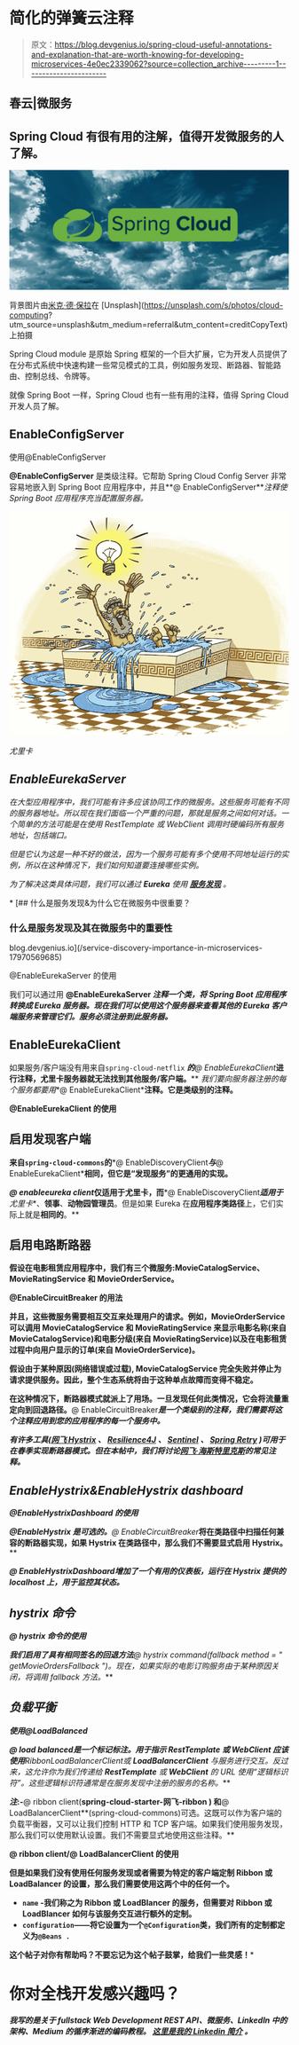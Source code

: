 # 简化的弹簧云注释

> 原文：<https://blog.devgenius.io/spring-cloud-useful-annotations-and-explanation-that-are-worth-knowing-for-developing-microservices-4e0ec2339062?source=collection_archive---------1----------------------->

## 春云|微服务

## Spring Cloud 有很有用的注解，值得开发微服务的人了解。

![](img/b78d0c1c35d8bbe76e6a831b393a1f80.png)

背景图片由[米克·德·保拉](https://unsplash.com/@themick79i?utm_source=unsplash&utm_medium=referral&utm_content=creditCopyText)在 [Unsplash](https://unsplash.com/s/photos/cloud-computing?  utm_source=unsplash&utm_medium=referral&utm_content=creditCopyText) 上拍摄

Spring Cloud module 是原始 Spring 框架的一个巨大扩展，它为开发人员提供了在分布式系统中快速构建一些常见模式的工具，例如服务发现、断路器、智能路由、控制总线、令牌等。

就像 Spring Boot 一样，Spring Cloud 也有一些有用的注释，值得 Spring Cloud 开发人员了解。

## EnableConfigServer

使用@EnableConfigServer

**@EnableConfigServer** 是类级注释。它帮助 Spring Cloud Config Server 非常容易地嵌入到 Spring Boot 应用程序中，并且**@ EnableConfigServer***注释使 Spring Boot 应用程序充当配置服务器。*

*![](img/2dd2ac32cef79e35ba55139f65a2983c.png)*

*尤里卡*

## ***EnableEurekaServer***

*在大型应用程序中，我们可能有许多应该协同工作的微服务。这些服务可能有不同的服务器地址。所以现在我们面临一个严重的问题，那就是服务之间如何对话。一个简单的方法可能是在使用 RestTemplate 或 WebClient 调用时硬编码所有服务地址，包括端口。*

*但是它认为这是一种不好的做法，因为一个服务可能有多个使用不同地址运行的实例，所以在这种情况下，我们如何知道要连接哪些实例。*

*为了解决这类具体问题，我们可以通过 **Eureka** 使用 [**服务发现**](/service-discovery-importance-in-microservices-17970569685) 。*

*[](/service-discovery-importance-in-microservices-17970569685) [## 什么是服务发现&为什么它在微服务中很重要？

### 什么是服务发现及其在微服务中的重要性

blog.devgenius.io](/service-discovery-importance-in-microservices-17970569685) 

@EnableEurekaServer 的使用

我们可以通过用 **@EnableEurekaServer *注释一个类，将 Spring Boot 应用程序转换成 **Eureka** 服务器。现在我们可以使用这个服务器来查看其他的 Eureka 客户端服务来管理它们。服务必须注册到此服务器。***

## EnableEurekaClient

如果服务/客户端没有用来自`spring-cloud-netflix` ***的**@ EnableEurekaClient***进行注释，尤里卡服务器就无法找到其他服务/客户端。**** *我们要向服务器注册的每个服务都要用**@ EnableEurekaClient***注释。它是类级别的注释。**

**@EnableEurekaClient 的使用**

## ****启用发现客户端****

**来自`spring-cloud-commons`的***@ EnableDiscoveryClient***与***@ EnableEurekaClient***相同，但它是“发现服务”的更通用的实现。**

*****@ enableeureka client***仅适用于尤里卡，而***@ EnableDiscoveryClient***适用于**尤里卡**、**领事**、**动物园管理员**。但是如果 Eureka 在**应用程序类路径**上，它们实际上就是**相同的**。**

## **启用电路断路器**

**假设在电影租赁应用程序中，我们有三个微服务:MovieCatalogService、MovieRatingService 和 MovieOrderService。**

**@EnableCircuitBreaker 的用法**

**并且，这些微服务需要相互交互来处理用户的请求。例如，MovieOrderService 可以调用 MovieCatalogService 和 MovieRatingService 来显示电影名称(来自 MovieCatalogService)和电影分级(来自 MovieRatingService)以及在电影租赁过程中向用户显示的订单(来自 MovieOrderService)。**

**假设由于某种原因(网络错误或过载), MovieCatalogService 完全失败并停止为请求提供服务。因此，整个生态系统将由于这种单点故障而变得不稳定。**

**在这种情况下，断路器模式就派上了用场。一旦发现任何此类情况，它会将流量重定向到回退路径。**@ EnableCircuitBreaker***是一个类级别的注释，我们需要将这个注释应用到您的应用程序的每一个服务中。***

***有许多工具([网飞 Hystrix](https://github.com/Netflix/Hystrix) 、 [Resilience4J](https://github.com/resilience4j/resilience4j) 、 [Sentinel](https://github.com/alibaba/Sentinel) 、 [Spring Retry](https://github.com/spring-projects/spring-retry) )可用于在春季实现断路器模式。但在本帖中，我们将讨论[网飞·海斯特里克斯](https://github.com/Netflix/Hystrix)的常见注释。***

## *****EnableHystrix&EnableHystrix dashboard*****

***@EnableHystrixDashboard 的使用***

*****@EnableHystrix** 是可选的。**@ EnableCircuitBreaker***将在类路径中扫描任何兼容的断路器实现，如果 **Hystrix** 在类路径中，那么我们不需要显式启用 **Hystrix。******

*****@ EnableHystrixDashboard**增加了一个有用的仪表板，运行在 Hystrix 提供的 localhost 上，用于监控其状态。***

## ***hystrix 命令***

***@ hystrix 命令的使用***

***我们启用了具有相同签名的回退方法**@ hystrix command(fallback method = " getMovieOrdersFallback ")**。现在，如果实际的电影订购服务由于某种原因关闭，将调用 fallback 方法。***

## ***负载平衡***

***使用@LoadBalanced***

******@ load balanced***是一个标记标注。用于指示 **RestTemplate** 或 **WebClient** 应该使用**RibbonLoadBalancerClient**或 **LoadBalancerClient** 与服务进行交互。反过来，这允许你为我们传递给 **RestTemplate** 或 **WebClient** 的 URL 使用“逻辑标识符”。这些逻辑标识符通常是在服务发现中注册的服务的名称。***

***注*:-**@ ribbon client(**spring-cloud-starter-网飞-ribbon **)** 和**@ LoadBalancerClient**(spring-cloud-commons)可选。这既可以作为客户端的负载平衡器，又可以让我们控制 HTTP 和 TCP 客户端。如果我们使用服务发现，那么我们可以使用默认设置。我们不需要显式地使用这些注释。**

**@ ribbon client/@ LoadBalancerClient 的使用**

**但是如果我们没有使用任何服务发现或者需要为特定的客户端定制 **Ribbon** 或 **LoadBalancer** 的设置，那么我们需要使用这两个中的任何一个。**

*   **`name` -我们称之为 Ribbon 或 LoadBlancer 的服务，但需要对 Ribbon 或 LoadBlancer 如何与该服务交互进行额外的定制。**
*   **`configuration`——将它设置为一个`@Configuration`类，我们所有的定制都定义为`@Beans .`**

**这个帖子对你有帮助吗？不要忘记为这个帖子鼓掌，给我们一些灵感！*** 

# **你对全栈开发感兴趣吗？**

***我写的是关于 fullstack Web Development REST API、微服务、LinkedIn 中的架构、Medium 的循序渐进的编码教程。* [*这里是我的 Linkedin 简介*](https://www.linkedin.com/in/spsarkar-appxive/) *。***